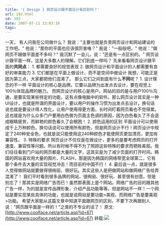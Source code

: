 ```yaml
---
title: '{ Design } 网页设计跟平面设计有区别吗？'
url: 192.html
id: 192
date: 2007-07-11 23:03:18
tags:
---
```


一天， 有人问我在公司做什么？ 我说："主要也就是负责网页设计和网站建设的工作吧。" 他说："那你的平面也应该很厉害咯？" 我说："一般般吧。" 他说："做网页不跟做平面差不多吗？" 我沉默了一会儿，说："还是有一点区别的。" 网页设计跟平面一样，这是大多数人的理解。它们到底一样吗？ 先来看看网页设计跟平面的**共同点**： 1\. 都需要良好的视觉表现 2. 做网页设计和平面设计的人都需要有良好的审美能力 3. 它们都是在平面上做设计，而不是空间中做设计 我想，可能正是因为第三点，大家都把他们混淆了。 那么它们之间到底有什么**不同**呢？ 1\. 设计理念的不一样 平面设计的核心是品牌。它要以品牌为出发点去设计，要在视觉上100％体现品牌的魅力。 而网页设计的核心是用户。网站的目的是与用户100％沟通，是要实现某些特定的功能，这有点像电脑中的软件。那么网页设计其实是一种UI设计，也就是所谓的界面设计，要以用户的操作习惯为出发点去设计，换句话说也就是要设计得人性化，让用户使用得更方面，长时间盯着网页看也不觉得累。这也就是为什么众多门户要用白色做为页面主色调的原因，因为白色看久了不会造成眼睛疲劳，而鲜艳的颜色看久了会眼困！ 2. 颜色运用的区别 平面设计可以使用成千上万种颜色，换句话说可以使用所有颜色，但是网页设计不行！网页设计中规定了240种安全色，也就是说只能使用这240种颜色才能使网页更加漂亮，更加有兼容性。 3. 特殊的要求 网页设计不仅仅是在做设计，更多的是要考虑网页的打开速度、兼容性等问题。所以有时候不得不为了照顾这些特殊的要求而牺牲美观。我们往往看到门户站的网页都是大量的文字，这其实是为了减少页面的打开时间。韩国的网站喜欢用大量的图片、FLASH，那是因为韩国的网络带宽全球第二，它有那个条件去大量的实现视觉冲击！而目前的中国不行！ 4. 最后说一点，就是很多人觉得做网站就要做得很绚丽，很好玩。其实这些人是把做网站和做网络广告给弄混淆了！ 我们平时看到很多品牌的网站，很绚丽、很好玩、甚至很有创意。但是别忘了！那其实是网络广告而已！虽然那表面上是个网站。网络广告的目的跟其他广告一样，为的就是宣传品牌形象、介绍产品功能等等。但是网站不一样！一个网站是要实现某些具体的功能，也就是说网站是要功能>美观，而网络广告是要美观>功能。 希望大家能从这篇文章中知道平面跟网页的区别，不要下次再跟别人说："网页跟平面是一样的！"之类的不专业的话了！ 原文:[http://www.coolface.net/article.asp?id=67](http://www.coolface.net/article.asp?id=67) 转载:[![](http://www.coolface.net/logo.png)](http://www.coolface.net/ "coolface's 设计空间")
